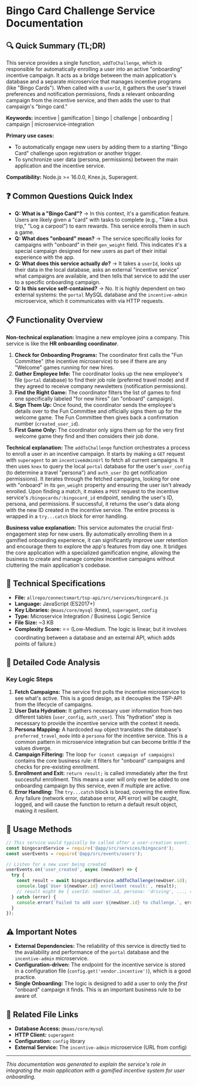 # Bingo Card Challenge Service Documentation

## 🔍 Quick Summary (TL;DR)
This service provides a single function, `addToChallenge`, which is responsible for automatically enrolling a user into an active "onboarding" incentive campaign. It acts as a bridge between the main application's database and a separate microservice that manages incentive programs (like "Bingo Cards"). When called with a `userId`, it gathers the user's travel preferences and notification permissions, finds a relevant onboarding campaign from the incentive service, and then adds the user to that campaign's "bingo card."

**Keywords:** incentive | gamification | bingo | challenge | onboarding | campaign | microservice-integration

**Primary use cases:** 
- To automatically engage new users by adding them to a starting "Bingo Card" challenge upon registration or another trigger.
- To synchronize user data (persona, permissions) between the main application and the incentive service.

**Compatibility:** Node.js >= 16.0.0, Knex.js, Superagent.

## ❓ Common Questions Quick Index
- **Q: What is a "Bingo Card"?** → In this context, it's a gamification feature. Users are likely given a "card" with tasks to complete (e.g., "Take a bus trip," "Log a carpool") to earn rewards. This service enrolls them in such a game.
- **Q: What does "onboard" mean?** → The service specifically looks for campaigns with "onboard" in their `gen_weight` field. This indicates it's a special campaign designed for new users as part of their initial experience with the app.
- **Q: What does this service actually *do*?** → It takes a `userId`, looks up their data in the local database, asks an external "incentive service" what campaigns are available, and then tells that service to add the user to a specific onboarding campaign.
- **Q: Is this service self-contained?** → No. It is highly dependent on two external systems: the `portal` MySQL database and the `incentive-admin` microservice, which it communicates with via HTTP requests.

## 📋 Functionality Overview

**Non-technical explanation:** 
Imagine a new employee joins a company. This service is like the **HR onboarding coordinator**.
1.  **Check for Onboarding Programs:** The coordinator first calls the "Fun Committee" (the incentive microservice) to see if there are any "Welcome" games running for new hires.
2.  **Gather Employee Info:** The coordinator looks up the new employee's file (`portal` database) to find their job role (preferred travel mode) and if they agreed to receive company newsletters (notification permissions).
3.  **Find the Right Game:** The coordinator filters the list of games to find one specifically labeled "for new hires" (an "onboard" campaign).
4.  **Sign Them Up:** Once found, the coordinator sends the employee's details over to the Fun Committee and officially signs them up for the welcome game. The Fun Committee then gives back a confirmation number (`created_user_id`).
5.  **First Game Only:** The coordinator only signs them up for the very first welcome game they find and then considers their job done.

**Technical explanation:** 
The `addToChallenge` function orchestrates a process to enroll a user in an incentive campaign. It starts by making a `GET` request with `superagent` to an `incentiveAdminUrl` to fetch all current campaigns. It then uses `knex` to query the local `portal` database for the user's `user_config` (to determine a travel "persona") and `auth_user` (to get notification permissions). It iterates through the fetched campaigns, looking for one with "onboard" in its `gen_weight` property and ensuring the user isn't already enrolled. Upon finding a match, it makes a `POST` request to the incentive service's `/bingocards/:bingocard_id` endpoint, sending the user's ID, persona, and permissions. If successful, it returns the user's data along with the new ID created in the incentive service. The entire process is wrapped in a `try...catch` block for error handling.

**Business value explanation:**
This service automates the crucial first-engagement step for new users. By automatically enrolling them in a gamified onboarding experience, it can significantly improve user retention and encourage them to explore the app's features from day one. It bridges the core application with a specialized gamification engine, allowing the business to create and manage complex incentive campaigns without cluttering the main application's codebase.

## 🔧 Technical Specifications

- **File:** `allrepo/connectsmart/tsp-api/src/services/bingocard.js`
- **Language:** JavaScript (ES2017+)
- **Key Libraries:** `@maas/core/mysql` (knex), `superagent`, `config`
- **Type:** Microservice Integration / Business Logic Service
- **File Size:** ~3 KB
- **Complexity Score:** ⭐⭐ (Low-Medium. The logic is linear, but it involves coordinating between a database and an external API, which adds points of failure.)

## 📝 Detailed Code Analysis

### Key Logic Steps
1.  **Fetch Campaigns:** The service first polls the incentive microservice to see what's active. This is a good design, as it decouples the TSP-API from the lifecycle of campaigns.
2.  **User Data Hydration:** It gathers necessary user information from two different tables (`user_config`, `auth_user`). This "hydration" step is necessary to provide the incentive service with the context it needs.
3.  **Persona Mapping:** A hardcoded `map` object translates the database's `preferred_travel_mode` into a `persona` for the incentive service. This is a common pattern in microservice integration but can become brittle if the values diverge.
4.  **Campaign Filtering:** The loop `for (const campaign of campaigns)` contains the core business rule: it filters for "onboard" campaigns and checks for pre-existing enrollment.
5.  **Enrollment and Exit:** `return result;` is called immediately after the first successful enrollment. This means a user will only ever be added to one onboarding campaign by this service, even if multiple are active.
6.  **Error Handling:** The `try...catch` block is broad, covering the entire flow. Any failure (network error, database error, API error) will be caught, logged, and will cause the function to return a default result object, making it resilient.

## 🚀 Usage Methods

```javascript
// This service would typically be called after a user-creation event.
const bingocardService = require('@app/src/services/bingocard');
const userEvents = require('@app/src/events/users');

// Listen for a new user being created
userEvents.on('user_created', async (newUser) => {
  try {
    const result = await bingocardService.addToChallenge(newUser.id);
    console.log(`User ${newUser.id} enrollment result:`, result);
    // result might be { userId: newUser.id, persona: 'driving', ..., created_user_id: 12345 }
  } catch (error) {
    console.error(`Failed to add user ${newUser.id} to challenge.`, error);
  }
});
```

## ⚠️ Important Notes
- **External Dependencies:** The reliability of this service is directly tied to the availability and performance of the `portal` database and the `incentive-admin` microservice.
- **Configuration-driven:** The endpoint for the incentive service is stored in a configuration file (`config.get('vendor.incentive')`), which is a good practice.
- **Single Onboarding:** The logic is designed to add a user to only the *first* "onboard" campaign it finds. This is an important business rule to be aware of.

## 🔗 Related File Links
- **Database Access:** `@maas/core/mysql`
- **HTTP Client:** `superagent`
- **Configuration:** `config` library
- **External Service:** The `incentive-admin` microservice (URL from config)

---
*This documentation was generated to explain the service's role in integrating the main application with a gamified incentive system for user onboarding.* 